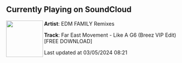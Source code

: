 ## Currently Playing on SoundCloud

[<img align="left" width="100" src="https://i1.sndcdn.com/artworks-8BGw1OB7MYueBrBO-cCG1wQ-t500x500.jpg">](https://soundcloud.com/edm-family-remixes/far-east-movement-like-a-g6-breez-vip-edit-free-download)

**Artist**: EDM FAMILY Remixes 

**Track**: Far East Movement - Like A G6 (Breez VIP Edit) [FREE DOWNLOAD]

Last updated at 03/05/2024 08:21

